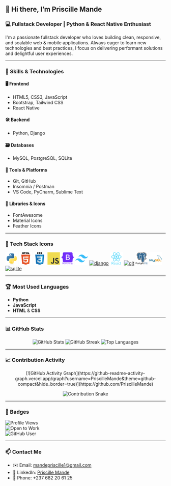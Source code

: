 ## 👋 Hi there, I’m Priscille Mande

### 💻 Fullstack Developer | Python & React Native Enthusiast

I'm a passionate fullstack developer who loves building clean, responsive, and scalable web & mobile applications. Always eager to learn new technologies and best practices, I focus on delivering performant solutions and delightful user experiences.

---

### 🧠 Skills & Technologies

#### 🖥️ Frontend
- HTML5, CSS3, JavaScript  
- Bootstrap, Tailwind CSS  
- React Native  

#### 🛠️ Backend
- Python, Django  

#### 🗃️ Databases
- MySQL, PostgreSQL, SQLite  

#### 🔧 Tools & Platforms
- Git, GitHub  
- Insomnia / Postman  
- VS Code, PyCharm, Sublime Text  

#### 🎨 Libraries & Icons
- FontAwesome  
- Material Icons  
- Feather Icons  

---

### 🚀 Tech Stack Icons

<p align="left">
  <a href="https://www.python.org/"><img src="https://raw.githubusercontent.com/devicons/devicon/master/icons/python/python-original.svg" alt="python" width="40" height="40"/></a>
  <a href="https://www.w3.org/html/"><img src="https://raw.githubusercontent.com/devicons/devicon/master/icons/html5/html5-original-wordmark.svg" alt="html5" width="40" height="40"/></a>
  <a href="https://www.w3schools.com/css/"><img src="https://raw.githubusercontent.com/devicons/devicon/master/icons/css3/css3-original-wordmark.svg" alt="css3" width="40" height="40"/></a>
  <a href="https://developer.mozilla.org/en-US/docs/Web/JavaScript"><img src="https://raw.githubusercontent.com/devicons/devicon/master/icons/javascript/javascript-original.svg" alt="javascript" width="40" height="40"/></a>
  <a href="https://getbootstrap.com/"><img src="https://raw.githubusercontent.com/devicons/devicon/master/icons/bootstrap/bootstrap-plain-wordmark.svg" alt="bootstrap" width="40" height="40"/></a>
  <a href="https://tailwindcss.com/"><img src="https://raw.githubusercontent.com/devicons/devicon/master/icons/tailwindcss/tailwindcss-plain.svg" alt="tailwindcss" width="40" height="40"/></a>
  <a href="https://www.djangoproject.com/"><img src="https://cdn.worldvectorlogo.com/logos/django.svg" alt="django" width="40" height="40"/></a>
  <a href="https://reactnative.dev/"><img src="https://raw.githubusercontent.com/devicons/devicon/master/icons/react/react-original-wordmark.svg" alt="react-native" width="40" height="40"/></a>
  <a href="https://git-scm.com/"><img src="https://www.vectorlogo.zone/logos/git-scm/git-scm-icon.svg" alt="git" width="40" height="40"/></a>
  <a href="https://www.postgresql.org/"><img src="https://raw.githubusercontent.com/devicons/devicon/master/icons/postgresql/postgresql-original-wordmark.svg" alt="postgresql" width="40" height="40"/></a>
  <a href="https://www.mysql.com/"><img src="https://raw.githubusercontent.com/devicons/devicon/master/icons/mysql/mysql-original-wordmark.svg" alt="mysql" width="40" height="40"/></a>
  <a href="https://www.sqlite.org/"><img src="https://www.vectorlogo.zone/logos/sqlite/sqlite-icon.svg" alt="sqlite" width="40" height="40"/></a>
</p>

---

### 🏆 Most Used Languages
- **Python**  
- **JavaScript**  
- **HTML** & **CSS**  

---

### 📊 GitHub Stats

<div align="center">
  <!-- GitHub Stats Card -->
  <img src="https://github-readme-stats.vercel.app/api?username=PriscilleMande&show_icons=true&theme=radical&hide_border=true" alt="GitHub Stats" height="165"/>
  
  <!-- Streak Stats -->
  <img src="https://streak-stats.demolab.com/?user=PriscilleMande&theme=radical&hide_border=true" alt="GitHub Streak" height="165"/>
  
  <!-- Top Languages -->
  <img src="https://github-readme-stats.vercel.app/api/top-langs/?username=PriscilleMande&layout=compact&theme=radical&hide_border=true" alt="Top Languages" height="165"/>
</div>

---

### 📈 Contribution Activity

<div align="center">
  <!-- Activity Graph -->
  [![GitHub Activity Graph](https://github-readme-activity-graph.vercel.app/graph?username=PriscilleMande&theme=github-compact&hide_border=true)](https://github.com/PriscilleMande)
  
  <!-- Snake Animation -->
  ![Contribution Snake](https://github.com/PriscilleMande/PriscilleMande/blob/output/github-contribution-grid-snake.svg)
</div>

---

### 🏅 Badges

![Profile Views](https://komarev.com/ghpvc/?username=PriscilleMande&label=Profile%20views&color=0e75b6&style=flat)  
![Open to Work](https://img.shields.io/badge/-Open%20to%20Work-green?style=flat-square)  
![GitHub User](https://img.shields.io/badge/GitHub-Fullstack_Developer-blue?logo=github)

---

### 📫 Contact Me

- ✉️ Email: [mandepriscille1@gmail.com](mailto:mandepriscille1@gmail.com)  
- 🔗 LinkedIn: [Priscille Mande](https://www.linkedin.com/in/priscille-mande-448171279/)  
- 📱 Phone: +237 682 20 61 25
